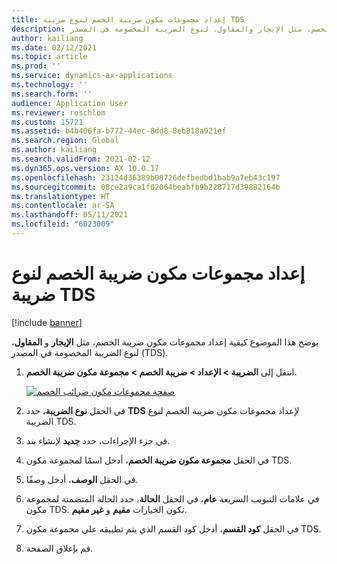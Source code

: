 ```yaml
---
title: إعداد مجموعات مكون ضريبة الخصم لنوع ضريبة TDS
description: يوضح هذا الموضوع كيفية إعداد مجموعات مكون ضريبة الخصم، مثل الإيجار والمقاول، لنوع الضريبة المخصومة في المصدر (TDS).
author: kailiang
ms.date: 02/12/2021
ms.topic: article
ms.prod: ''
ms.service: dynamics-ax-applications
ms.technology: ''
ms.search.form: ''
audience: Application User
ms.reviewer: roschlom
ms.custom: 15721
ms.assetid: b4b406fa-b772-44ec-8dd8-8eb818a921ef
ms.search.region: Global
ms.author: kailiang
ms.search.validFrom: 2021-02-12
ms.dyn365.ops.version: AX 10.0.17
ms.openlocfilehash: 23124d36389b08726defbedbd1bab9a7eb43c197
ms.sourcegitcommit: 08ce2a9ca1f02064beabfb9b228717d39882164b
ms.translationtype: HT
ms.contentlocale: ar-SA
ms.lasthandoff: 05/11/2021
ms.locfileid: "6023009"
---
```

# <a name="set-up-withholding-tax-component-groups-for-the-tds-tax-type"></a>إعداد مجموعات مكون ضريبة الخصم لنوع ضريبة TDS

[!include [banner](../includes/banner.md)]

يوضح هذا الموضوع كيفية إعداد مجموعات مكون ضريبة الخصم، مثل **الإيجار** و **المقاول**، لنوع الضريبة المخصومة في المصدر (TDS).

1. انتقل إلى **الضريبة \> الإعداد \> ضريبة الخصم \> مجموعة مكون ضريبة الخصم**.

    [![صفحة مجموعات مكون ضرائب الخصم](./media/apac-ind-TDS-8.png)](./media/apac-ind-TDS-8.png)

2. في الحقل **نوع الضريبة**، حدد **TDS** لإعداد مجموعات مكون ضريبة الخصم لنوع الضريبة TDS.
3. في جزء الإجراءات، حدد **جديد** لإنشاء بند.
4. في الحقل **مجموعة مكون ضريبة الخصم**، أدخل اسمًا لمجموعة مكون TDS.
5. في الحقل **الوصف**، أدخل وصفًا.
6. في علامات التبويب السريعة **عام**، في الحقل **الحالة**، حدد الحالة المتضمنة لمجموعة مكون TDS. تكون الخيارات **مقيم** و **غير مقيم**.
7. في الحقل **كود القسم**، أدخل كود القسم الذي يتم تطبيقه على مجموعة مكون TDS.
8. قم بإغلاق الصفحة.
